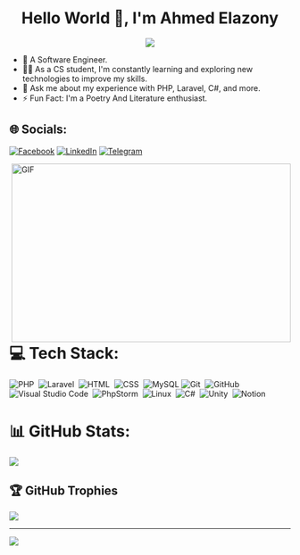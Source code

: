 <h1 align="center">Hello World 👋, I'm Ahmed Elazony</h1>
<p align="center">
  <a href="https://github.com/DenverCoder1/readme-typing-svg"><img src="https://readme-typing-svg.herokuapp.com/?lines=Backend%20Software%20Engineer;Always%20learning%20new%20things&font=Fira%20Code&center=true&width=440&height=45&color=f75c7e&vCenter=true&size=22"></a>
</p>

- 🏢 A Software Engineer.
- 👨‍💻 As a CS student, I'm constantly learning and exploring new technologies to improve my skills.
- 💬 Ask me about my experience with PHP, Laravel, C#, and more.
- ⚡ Fun Fact: I'm a Poetry And Literature enthusiast.

## 🌐 Socials:
[![Facebook](https://img.shields.io/badge/Facebook-%231877F2.svg?logo=Facebook&logoColor=white)](https://facebook.com/ahmed.elazony19) [![LinkedIn](https://img.shields.io/badge/LinkedIn-%230077B5.svg?logo=linkedin&logoColor=white)](https://linkedin.com/in/ahmedelazony) [![Telegram](https://img.shields.io/badge/Telegram-%231877F2.svg?logo=Telegram&logoColor=white)](https://t.me/ahmedelazony10)

<img align="right" alt="GIF" src="https://github.com/abhisheknaiidu/abhisheknaiidu/blob/master/code.gif?raw=true" width="500" height="320" />

# 💻 Tech Stack:
![PHP](https://img.shields.io/badge/-PHP-05122A?style=flat&logo=PHP)&nbsp;
![Laravel](https://img.shields.io/badge/-Laravel-05122A?style=flat&logo=Laravel&logoColor=563D7C)&nbsp;
![HTML](https://img.shields.io/badge/-HTML-05122A?style=flat&logo=HTML5)&nbsp;
![CSS](https://img.shields.io/badge/-CSS-05122A?style=flat&logo=CSS3&logoColor=1572B6)&nbsp;
![MySQL](https://img.shields.io/badge/-MySQL-05122A?style=flat&logo=MySQL)
![Git](https://img.shields.io/badge/-Git-05122A?style=flat&logo=git)&nbsp;
![GitHub](https://img.shields.io/badge/-GitHub-05122A?style=flat&logo=github)&nbsp;
![Visual Studio Code](https://img.shields.io/badge/-Visual%20Studio%20Code-05122A?style=flat&logo=visual-studio-code&logoColor=007ACC)&nbsp;
![PhpStorm](https://img.shields.io/badge/-phpstorm-05122A?style=flat&logo=phpstorm)&nbsp;
![Linux](https://img.shields.io/badge/-Linux-05122A?style=flat&logo=Linux)&nbsp;
![C#](https://img.shields.io/badge/CSharp-05122A?logo=CSharp&logoColor=green)&nbsp;
![Unity](https://img.shields.io/badge/-Unity%20-05122A?style=flat&logo=Unity)&nbsp;
![Notion](https://img.shields.io/badge/-Notion%20-05122A?style=flat&logo=Notion)&nbsp;
# 📊 GitHub Stats:
![](https://github-readme-stats.vercel.app/api/top-langs/?username=AhmedElazony&theme=dark&hide_border=false&include_all_commits=false&count_private=false&layout=compact)

## 🏆 GitHub Trophies
![](https://github-profile-trophy.vercel.app/?username=AhmedElazony&theme=radical&no-frame=false&no-bg=true&margin-w=4)

---
[![](https://visitcount.itsvg.in/api?id=AhmedElazony&icon=0&color=0)](https://visitcount.itsvg.in)

<!-- Proudly created with GPRM ( https://gprm.itsvg.in ) -->


<!---
AhmedElazony/AhmedElazony is a ✨ special ✨ repository because its `README.md` (this file) appears on your GitHub profile.
You can click the Preview link to take a look at your changes.
--->
